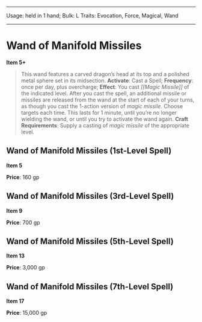 
---
Usage: held in 1 hand;
Bulk: L
Traits: Evocation, Force, Magical, Wand

---

# Wand of Manifold Missiles

**Item 5+**

> This wand features a carved dragon’s head at its top and a polished metal sphere set in its midsection.
**Activate**: Cast a Spell;
**Frequency**: once per day, plus overcharge;
**Effect**: You cast *[[Magic Missile]]* of the indicated level. After you cast the spell, an additional missile or missiles are released from the wand at the start of each of your turns, as though you cast the 1-action version of *magic missile*. Choose targets each time. This lasts for 1 minute, until you’re no longer wielding the wand, or until you try to activate the wand again.
**Craft Requirements**: Supply a casting of *magic missile* of the appropriate level.

## Wand of Manifold Missiles (1st-Level Spell)

**Item 5**

**Price**: 160 gp

## Wand of Manifold Missiles (3rd-Level Spell)

**Item 9**

**Price**: 700 gp

## Wand of Manifold Missiles (5th-Level Spell)

**Item 13**

**Price**: 3,000 gp

## Wand of Manifold Missiles (7th-Level Spell)

**Item 17**

**Price**: 15,000 gp
